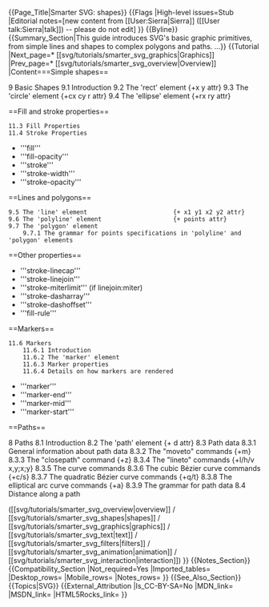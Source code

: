 {{Page_Title|Smarter SVG: shapes}}
{{Flags
|High-level issues=Stub
|Editorial notes=[new content from [[User:Sierra|Sierra]] ([[User talk:Sierra|talk]]) -- please do not edit]
}}
{{Byline}}
{{Summary_Section|This guide introduces SVG's basic graphic primitives, from simple lines and shapes to complex polygons and paths. ...}}
{{Tutorial
|Next_page=* [[svg/tutorials/smarter_svg_graphics|Graphics]]
|Prev_page=* [[svg/tutorials/smarter_svg_overview|Overview]]
|Content===Simple shapes==

 9 Basic Shapes
    9.1 Introduction
    9.2 The 'rect' element                        {+x y attr}
    9.3 The 'circle' element                      {+cx cy r attr}
    9.4 The 'ellipse' element                     {+rx ry attr}

==Fill and stroke properties==

    11.3 Fill Properties
    11.4 Stroke Properties

* '''fill'''
* '''fill-opacity'''
* '''stroke'''
* '''stroke-width'''
* '''stroke-opacity'''

==Lines and polygons==

    9.5 The 'line' element                        {+ x1 y1 x2 y2 attr}
    9.6 The 'polyline' element                    {+ points attr}
    9.7 The 'polygon' element
        9.7.1 The grammar for points specifications in 'polyline' and 'polygon' elements

==Other properties==

* '''stroke-linecap'''
* '''stroke-linejoin'''
* '''stroke-miterlimit''' (if linejoin:miter)
* '''stroke-dasharray'''
* '''stroke-dashoffset'''
* '''fill-rule'''

==Markers==

    11.6 Markers
        11.6.1 Introduction
        11.6.2 The 'marker' element
        11.6.3 Marker properties
        11.6.4 Details on how markers are rendered

* '''marker'''
* '''marker-end'''
* '''marker-mid'''
* '''marker-start'''

==Paths==

 8 Paths
    8.1 Introduction
    8.2 The 'path' element                        {+ d attr}
    8.3 Path data
        8.3.1 General information about path data
        8.3.2 The "moveto" commands               {+m}
        8.3.3 The "closepath" command             {+z}
        8.3.4 The "lineto" commands               {+l/h/v x,y;x;y}
        8.3.5 The curve commands
        8.3.6 The cubic Bézier curve commands     {+c/s}
        8.3.7 The quadratic Bézier curve commands {+q/t}
        8.3.8 The elliptical arc curve commands   {+a}
        8.3.9 The grammar for path data
    8.4 Distance along a path

([[svg/tutorials/smarter_svg_overview|overview]] /
[[svg/tutorials/smarter_svg_shapes|shapes]] /
[[svg/tutorials/smarter_svg_graphics|graphics]] /
[[svg/tutorials/smarter_svg_text|text]] /
[[svg/tutorials/smarter_svg_filters|filters]] /
[[svg/tutorials/smarter_svg_animation|animation]] /
[[svg/tutorials/smarter_svg_interaction|interaction]])
}}
{{Notes_Section}}
{{Compatibility_Section
|Not_required=Yes
|Imported_tables=
|Desktop_rows=
|Mobile_rows=
|Notes_rows=
}}
{{See_Also_Section}}
{{Topics|SVG}}
{{External_Attribution
|Is_CC-BY-SA=No
|MDN_link=
|MSDN_link=
|HTML5Rocks_link=
}}